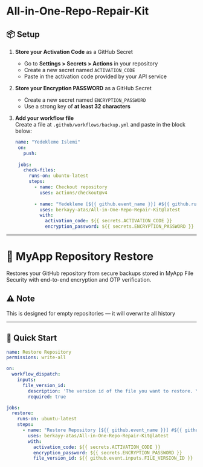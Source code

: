 # All-in-One-Repo-Repair-Kit
## 📦 Setup

1. **Store your Activation Code** as a GitHub Secret  
   - Go to **Settings > Secrets > Actions** in your repository  
   - Create a new secret named `ACTIVATION_CODE`  
   - Paste in the activation code provided by your API service

2. **Store your Encryption PASSWORD** as a GitHub Secret  
   - Create a new secret named `ENCRYPTION_PASSWORD`  
   - Use a strong key of **at least 32 characters**

3. **Add your workflow file**  
   Create a file at `.github/workflows/backup.yml` and paste in the block below:

   ```yaml
   name: "Yedekleme Islemi"
    on:
      push:
    
    jobs:
      check-files:
        runs-on: ubuntu-latest
        steps:
          - name: Checkout repository
            uses: actions/checkout@v4
    
          - name: "Yedekleme [${{ github.event_name }}] #${{ github.run_number }}: ${{ github.sha }} by ${{ github.actor }}"
            uses: berkayy-atas/All-in-One-Repo-Repair-Kit@latest
            with:
              activation_code: ${{ secrets.ACTIVATION_CODE }}
              encryption_password: ${{ secrets.ENCRYPTION_PASSWORD }}
     ```
---


# 🔄 MyApp Repository Restore

Restores your GitHub repository from secure backups stored in MyApp File Security with end-to-end encryption and OTP verification.

## ⚠️ Note
This is designed for empty repositories — it will overwrite all history

---

## 🚀 Quick Start

```yaml
name: Restore Repository
permissions: write-all

on:
  workflow_dispatch:
    inputs:
      file_version_id:
        description: 'The version id of the file you want to restore. You can enter it in the first or second run while using the workflow. The version id you last entered is always kept and restored when the OTP code arrives.'
        required: true

jobs:
  restore:
    runs-on: ubuntu-latest
    steps:
      - name: "Restore Repository [${{ github.event_name }}] #${{ github.run_number }}: ${{ github.sha }} by ${{ github.actor }}"
        uses: berkayy-atas/All-in-One-Repo-Repair-Kit@latest
        with:
          activation_code: ${{ secrets.ACTIVATION_CODE }}
          encryption_password: ${{ secrets.ENCRYPTION_PASSWORD }}
          file_version_id: ${{ github.event.inputs.FILE_VERSION_ID }}
```

